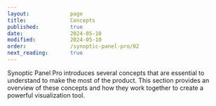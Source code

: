```yaml
---
layout:             page
title:              Concepts
published:          true
date:               2024-05-10
modified:           2024-05-10
order:              /synoptic-panel-pro/02
next_reading:       true
---
```


Synoptic Panel Pro introduces several concepts that are essential to understand to make the most of the product. This section provides an overview of these concepts and how they work together to create a powerful visualization tool.